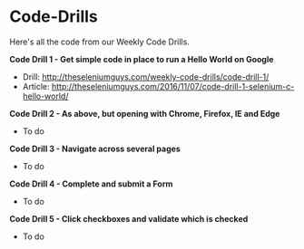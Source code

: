 # Code-Drills
Here's all the code from our Weekly Code Drills.

**Code Drill 1 - Get simple code in place to run a Hello World on Google**

- Drill:   http://theseleniumguys.com/weekly-code-drills/code-drill-1/
- Article: http://theseleniumguys.com/2016/11/07/code-drill-1-selenium-c-hello-world/

**Code Drill 2 - As above, but opening with Chrome, Firefox, IE and Edge**

- To do

**Code Drill 3 - Navigate across several pages**

- To do

**Code Drill 4 - Complete and submit a Form**

- To do

**Code Drill 5 - Click checkboxes and validate which is checked**

- To do
